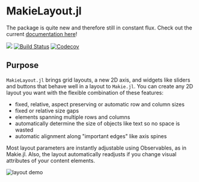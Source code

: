 # MakieLayout.jl

The package is quite new and therefore still in constant flux.
Check out the current [documentation here](https://jkrumbiegel.github.io/MakieLayout.jl/dev/)!

[![](https://img.shields.io/badge/docs-dev-blue.svg)](https://jkrumbiegel.github.io/MakieLayout.jl/dev/)
[![Build Status](https://travis-ci.com/jkrumbiegel/MakieLayout.jl.svg?branch=master)](https://travis-ci.com/jkrumbiegel/MakieLayout.jl)
[![Codecov](https://codecov.io/gh/jkrumbiegel/Animations.jl/branch/master/graph/badge.svg)](https://codecov.io/gh/jkrumbiegel/MakieLayout.jl)

## Purpose

`MakieLayout.jl` brings grid layouts, a new 2D axis, and widgets like sliders and buttons
that behave well in a layout to `Makie.jl`. You can create any 2D layout you want with
the flexible combination of these features:

- fixed, relative, aspect preserving or automatic row and column sizes
- fixed or relative size gaps
- elements spanning multiple rows and columns
- automatically determine the size of objects like text so no space is wasted
- automatic alignment along "important edges" like axis spines

Most layout parameters are instantly adjustable using Observables, as in Makie.jl.
Also, the layout automatically readjusts if you change visual attributes of your
content elements.

![layout demo](https://raw.githubusercontent.com/jkrumbiegel/MakieLayout.jl/gh-pages/additional_media/layoutdemo.gif)
